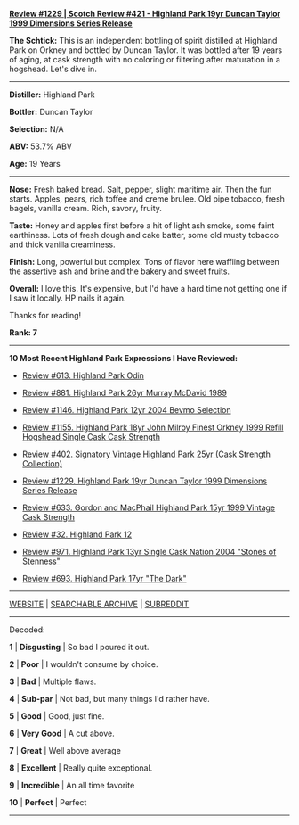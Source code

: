 
[**Review #1229 | Scotch Review #421 - Highland Park 19yr Duncan Taylor 1999 Dimensions Series Release**]( https://t8ke.review/review-1229-highland-park-19yr-duncan-taylor-1999-dimensions-series-release)

**The Schtick:** This is an independent bottling of spirit distilled at Highland Park on Orkney and bottled by Duncan Taylor. It was bottled after 19 years of aging, at cask strength with no coloring or filtering after maturation in a hogshead. Let's dive in. 

-----

**Distiller:** Highland Park

**Bottler:** Duncan Taylor

**Selection:** N/A

**ABV:** 53.7% ABV

**Age:** 19 Years 

-----

**Nose:**  Fresh baked bread. Salt, pepper, slight maritime air. Then the fun starts. Apples, pears, rich toffee and creme brulee. Old pipe tobacco, fresh bagels, vanilla cream. Rich, savory, fruity. 

**Taste:** Honey and apples first before a hit of light ash smoke, some faint earthiness. Lots of fresh dough and cake batter, some old musty tobacco and thick vanilla creaminess. 

**Finish:** Long, powerful but complex. Tons of flavor here waffling between the assertive ash and brine and the bakery and sweet fruits. 

**Overall:** I love this. It's expensive, but I'd have a hard time not getting one if I saw it locally. HP nails it again. 

Thanks for reading!

**Rank: 7**

----- 

**10 Most Recent Highland Park Expressions I Have Reviewed:** 

- [Review #613. Highland Park Odin]( https://t8ke.review/review-613-highland-park-odin/) 

- [Review #881. Highland Park 26yr Murray McDavid 1989]( https://t8ke.review/review-881-highland-park-26yr-murray-mcdavid-1989-banyuls-cask/) 

- [Review #1146. Highland Park 12yr 2004 Bevmo Selection]( https://t8ke.review/review-1146-highland-park-12yr-bevmo-selection-2004/) 

- [Review #1155. Highland Park 18yr John Milroy Finest Orkney 1999 Refill Hogshead Single Cask Cask Strength]( https://t8ke.review/review-1155-highland-park-18yr-john-milroy-1999/) 

- [Review #402. Signatory Vintage Highland Park 25yr (Cask Strength Collection)]( https://t8ke.review/review-402-highland-park-25yr-signatory-vintage/) 

- [Review #1229. Highland Park 19yr Duncan Taylor 1999 Dimensions Series Release]( https://t8ke.review/review-1229-highland-park-19yr-duncan-taylor-1999-dimensions-series-release) 

- [Review #633. Gordon and MacPhail Highland Park 15yr 1999 Vintage Cask Strength]( https://t8ke.review/review-633-gordon-macphail-highland-park-15yr-1999-ex-bourbon/) 

- [Review #32. Highland Park 12]( https://t8ke.review/review-32-highland-park-12yr/) 

- [Review #971. Highland Park 13yr Single Cask Nation 2004 "Stones of Stenness"]( https://t8ke.review/review-971-highland-park-13yr-single-cask-nation-2004-stones-of-stenness-hello-from-the-magic-tavern-collaboration/) 

- [Review #693. Highland Park 17yr "The Dark"]( https://t8ke.review/review-693-highland-park-17yr-the-dark/) 

-----

[WEBSITE](https://t8ke.review) | [SEARCHABLE ARCHIVE](https://t8ke.review/review-archive/) | [SUBREDDIT](https://reddit.com/r/t8kereviews)

-----

Decoded:

**1** | **Disgusting** | So bad I poured it out.

**2** | **Poor** | I wouldn't consume by choice.

**3** | **Bad** | Multiple flaws.

**4** | **Sub-par** | Not bad, but many things I'd rather have.

**5** | **Good** | Good, just fine.

**6** | **Very Good** | A cut above.

**7** | **Great** | Well above average

**8** | **Excellent** | Really quite exceptional.

**9** | **Incredible** | An all time favorite

**10** | **Perfect** | Perfect

----

